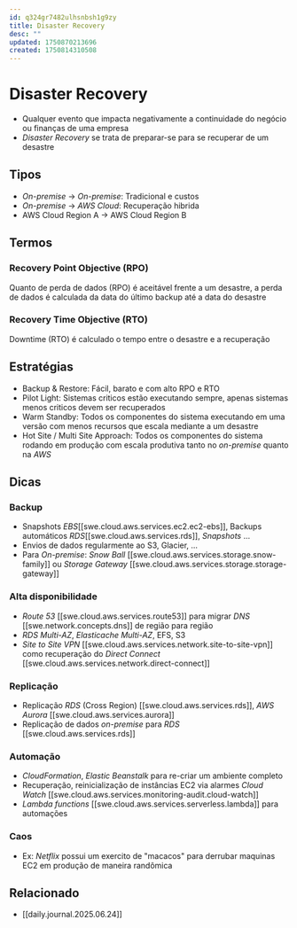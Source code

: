 ```yaml
---
id: q324gr7482ulhsnbsh1g9zy
title: Disaster Recovery
desc: ""
updated: 1750870213696
created: 1750814310508
---
```


# Disaster Recovery

- Qualquer evento que impacta negativamente a continuidade do negócio ou finanças de uma empresa
- _Disaster Recovery_ se trata de preparar-se para se recuperar de um desastre

## Tipos

- _On-premise_ -> _On-premise_: Tradicional e custos
- _On-premise_ -> _AWS Cloud_: Recuperação hibrida
- AWS Cloud Region A -> AWS Cloud Region B

## Termos

### Recovery Point Objective (RPO)

Quanto de perda de dados (RPO) é aceitável frente a um desastre, a perda de dados é calculada da data do último backup até a data do desastre

### Recovery Time Objective (RTO)

Downtime (RTO) é calculado o tempo entre o desastre e a recuperação

## Estratégias

- Backup & Restore: Fácil, barato e com alto RPO e RTO
- Pilot Light: Sistemas criticos estão executando sempre, apenas sistemas menos criticos devem ser recuperados
- Warm Standby: Todos os componentes do sistema executando em uma versão com menos recursos que escala mediante a um desastre
- Hot Site / Multi Site Approach: Todos os componentes do sistema rodando em produção com escala produtiva tanto no _on-premise_ quanto na _AWS_

## Dicas

### Backup

- Snapshots _EBS_[[swe.cloud.aws.services.ec2.ec2-ebs]], Backups automáticos _RDS_[[swe.cloud.aws.services.rds]], _Snapshots_ ...
- Envios de dados regularmente ao S3, Glacier, ...
- Para _On-premise_: _Snow Ball_ [[swe.cloud.aws.services.storage.snow-family]] ou _Storage Gateway_ [[swe.cloud.aws.services.storage.storage-gateway]]

### Alta disponibilidade

- _Route 53_ [[swe.cloud.aws.services.route53]] para migrar _DNS_ [[swe.network.concepts.dns]] de região para região
- _RDS Multi-AZ_, _Elasticache Multi-AZ_, EFS, S3
- _Site to Site VPN_ [[swe.cloud.aws.services.network.site-to-site-vpn]] como recuperação do _Direct Connect_ [[swe.cloud.aws.services.network.direct-connect]]

### Replicação

- Replicação _RDS_ (Cross Region) [[swe.cloud.aws.services.rds]], _AWS Aurora_ [[swe.cloud.aws.services.aurora]]
- Replicação de dados _on-premise_ para _RDS_ [[swe.cloud.aws.services.rds]]

### Automação

- _CloudFormation_, _Elastic Beanstalk_ para re-criar um ambiente completo
- Recuperação, reinicialização de instâncias EC2 via alarmes _Cloud Watch_ [[swe.cloud.aws.services.monitoring-audit.cloud-watch]]
- _Lambda functions_ [[swe.cloud.aws.services.serverless.lambda]] para automações

### Caos

- Ex: _Netflix_ possui um exercito de "macacos" para derrubar maquinas EC2 em produção de maneira randômica

## Relacionado

- [[daily.journal.2025.06.24]]
